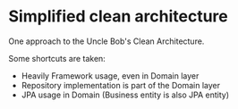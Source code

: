 # Simplified clean architecture
One approach to the Uncle Bob's Clean Architecture.

Some shortcuts are taken:
- Heavily Framework usage, even in Domain layer
- Repository implementation is part of the Domain layer
- JPA usage in Domain (Business entity is also JPA entity)

